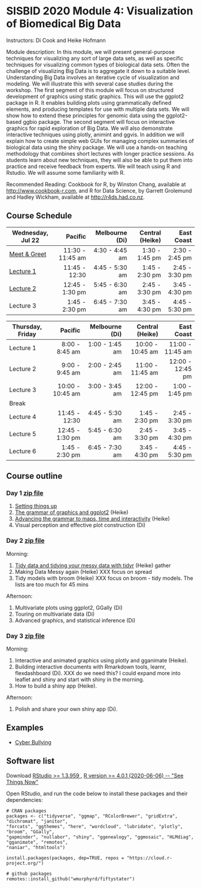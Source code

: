 # SISBID 2020 Module 4: Visualization of Biomedical Big Data

Instructors: Di Cook and Heike Hofmann

Module description: In this module, we will present general-purpose techniques for visualizing any sort of large data sets, 
as well as specific techniques for visualizing common types of biological data sets. Often the challenge of visualizing Big Data 
is to aggregate it down to a suitable level. Understanding Big Data involves an iterative cycle of visualization and modeling. 
We will illustrate this with several case studies during the workshop. The first segment of this module will focus on structured 
development of graphics using static graphics. This will use the ggplot2 package in R. It enables building plots using 
grammatically defined elements, and producing templates for use with multiple data sets. We will show how to extend these 
principles for genomic data using the ggplot2-based ggbio package. The second segment will focus on interactive graphics 
for rapid exploration of Big Data. We will also demonstrate interactive techniques using plotly, animint and ggvis. In addition 
we will explain how to create simple web GUIs for managing complex summaries of biological data using the shiny package. 
We will use a hands-on teaching methodology that combines short lectures with longer practice sessions. As students learn about 
new techniques, they will also be able to put them into practice and receive feedback from experts. We will teach using R and Rstudio. 
We will assume some familiarity with R.

Recommended Reading: Cookbook for R, by Winston Chang, available at <http://www.cookbook-r.com>, and R for Data Science, by Garrett Grolemund and Hadley Wickham, available at <http://r4ds.had.co.nz>.

## Course Schedule


| Wednesday, Jul 22 |         Pacific | Melbourne (Di) | Central (Heike) |     East Coast |
|-------------------|----------------:|---------------:|----------------:|---------------:|
| [Meet & Greet](https://dicook.github.io/SISBID/0-preamble/index.html)        |   11:30 - 11:45 am | 4:30 - 4:45 am |  1:30 - 1:45 pm | 2:30 - 2:45 pm |
| [Lecture 1](https://dicook.github.io/SISBID/1.1-ggplot/index.html)        |   11:45 - 12:30 | 4:45 - 5:30 am |  1:45 - 2:30 pm | 2:45 - 3:30 pm |
| [Lecture 2](https://dicook.github.io/SISBID/1.2-ggplot-adv/index.html)         | 12:45 - 1:30 pm | 5:45 - 6:30 am |  2:45 - 3:30 pm | 3:45 - 4:30 pm |
| Lecture 3         |  1:45 - 2:30 pm | 6:45 - 7:30 am |  3:45 - 4:30 pm | 4:45 - 5:30 pm |


  
  | Thursday, Friday |         Pacific | Melbourne (Di) | Central (Heike) |     East Coast |
|------------------|----------------:|---------------:|----------------:|---------------:|
| Lecture 1         |   8:00 - 8:45 am | 1:00 - 1:45 am |  10:00 - 10:45 am | 11:00 - 11:45 am 
| Lecture 2         | 9:00 - 9:45 am | 2:00 - 2:45 am |  11:00 - 11:45 am | 12:00 - 12:45 pm |
| Lecture 3         |  10:00 - 10:45 am | 3:00 - 3:45 am|   12:00 - 12:45 pm | 1:00 - 1:45 pm  |
| Break |||||
| Lecture 4         |   11:45 - 12:30 | 4:45 - 5:30 am |  1:45 - 2:30 pm | 2:45 - 3:30 pm |
| Lecture 5         | 12:45 - 1:30 pm | 5:45 - 6:30 am |  2:45 - 3:30 pm | 3:45 - 4:30 pm |
| Lecture 6         |  1:45 - 2:30 pm | 6:45 - 7:30 am |  3:45 - 4:30 pm | 4:45 - 5:30 pm |
  

## Course outline

### Day 1 [zip file](https://github.com/dicook/SISBID/blob/master/SISBID_day1.zip)

1. [Setting things up](https://dicook.github.io/SISBID/0-preamble/index.html)
1. [The grammar of graphics and ggplot2](https://dicook.github.io/SISBID/1.1-ggplot/index.html) (Heike)
1. [Advancing the grammar to maps, time and interactivity](https://dicook.github.io/SISBID/1.2-ggplot-adv/index.html) (Heike)
1. Visual perception and effective plot construction (Di)

### Day 2 [zip file](https://github.com/dicook/SISBID/blob/master/SISBID_day2.zip)

Morning: 

1.  [Tidy data and tidying your messy data with tidyr](https://dicook.github.io/SISBID/2.1-tidyr/index.html) (Heike) gather
1. Making Data Messy again (Heike) XXX focus on spread
1. Tidy models with broom (Heike) XXX focus on broom - tidy models. The lists are too much for 45 mins

Afternoon: 

1. Multivariate plots using ggplot2, GGally (Di)
1. Touring on multivariate data (Di)
1. Advanced graphics, and statistical inference (Di) 

### Day 3 [zip file](https://github.com/dicook/SISBID/blob/master/SISBID_day3.zip)

Morning:

1. Interactive and animated graphics using plotly and gganimate (Heike).
1. Building interactive documents with Rmarkdown tools, learnr, flexdashboard (Di). XXX do we need this? I could expand more into leaflet and shiny and start with shiny in the morning. 
1. How to build a shiny app (Heike).

Afternoon:

1. Polish and share your own shiny app (Di).


## Examples

- [Cyber Bullying](https://ztimpe.shinyapps.io/apppractice)

## Software list

Download [RStudio >= 1.3.959 ](https://www.rstudio.com/products/rstudio/download/), [R version >= 4.0.1 (2020-06-06) -- "See Things Now"](https://cran.r-project.org)

Open RStudio, and run the code below to install these packages and their dependencies:

```
# CRAN packages
packages <- c("tidyverse", "ggmap", "RColorBrewer", "gridExtra", "dichromat", "janitor",
"forcats", "ggthemes", "here", "wordcloud", "lubridate", "plotly", "broom", "GGally",
"gapminder", "nullabor", "shiny", "ggenealogy", "ggmosaic", "HLMdiag",  "gganimate", "remotes",
"naniar", "htmltools")

install.packages(packages, dep=TRUE, repos = "https://cloud.r-project.org/")

# github packages
remotes::install_github("wmurphyrd/fiftystater")
```

